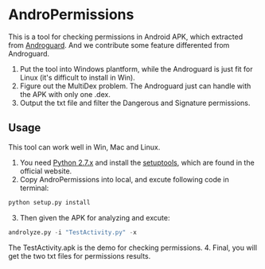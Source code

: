 # AndroPermissions
This is a tool for checking permissions in Android APK, which extracted from [Androguard]("https://github.com/androguard/androguard"). And we contribute some feature differented from Androguard.

1. Put the tool into Windows plantform, while the Androguard is just fit for Linux (it's difficult to install in Win).
2. Figure out the MultiDex problem. The Androguard just can handle with the APK with only one .dex.
3. Output the txt file and filter the Dangerous and Signature permissions.

## Usage
This tool can work well in Win, Mac and Linux.

1. You need [Python 2.7.x]("https://www.python.org/") and install the [setuptools]("https://pypi.python.org/pypi/setuptools"), which are found in the official website.
2. Copy AndroPermissions into local, and excute following code in terminal:
  ```python
  python setup.py install
  ```
3. Then given the APK for analyzing and excute:
  ```python
  androlyze.py -i "TestActivity.py" -x
  ```
  The TestActivity.apk is the demo for checking permissions.
4. Final, you will get the two txt files for permissions results.
